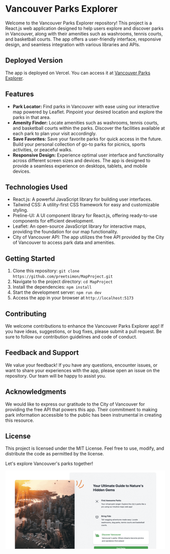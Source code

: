 
Vancouver Parks Explorer
========================

Welcome to the Vancouver Parks Explorer repository! This project is a React.js web application designed to help users explore and discover parks in Vancouver, along with their amenities such as washrooms, tennis courts, and basketball courts. The app offers a user-friendly interface, responsive design, and seamless integration with various libraries and APIs.

Deployed Version
----------------

The app is deployed on Vercel. You can access it at [Vancouver Parks Explorer](https://map-project-umber.vercel.app/).

Features
--------

*   **Park Locator:** Find parks in Vancouver with ease using our interactive map powered by Leaflet. Pinpoint your desired location and explore the parks in that area.
*   **Amenity Finder:** Locate amenities such as washrooms, tennis courts, and basketball courts within the parks. Discover the facilities available at each park to plan your visit accordingly.
*   **Save Favorites:** Save your favorite parks for quick access in the future. Build your personal collection of go-to parks for picnics, sports activities, or peaceful walks.
*   **Responsive Design:** Experience optimal user interface and functionality across different screen sizes and devices. The app is designed to provide a seamless experience on desktops, tablets, and mobile devices.

Technologies Used
-----------------

*   React.js: A powerful JavaScript library for building user interfaces.
*   Tailwind CSS: A utility-first CSS framework for easy and customizable styling.
*   Preline-UI: A UI component library for React.js, offering ready-to-use components for efficient development.
*   Leaflet: An open-source JavaScript library for interactive maps, providing the foundation for our map functionality.
*   City of Vancouver API: The app utilizes the free API provided by the City of Vancouver to access park data and amenities.

Getting Started
---------------

1.  Clone this repository: `git clone https://github.com/preetsimon/MapProject.git`
2.  Navigate to the project directory: `cd MapProject`
3.  Install the dependencies: `npm install`
4.  Start the development server: `npm run dev`
5.  Access the app in your browser at `http://localhost:5173`

Contributing
------------

We welcome contributions to enhance the Vancouver Parks Explorer app! If you have ideas, suggestions, or bug fixes, please submit a pull request. Be sure to follow our contribution guidelines and code of conduct.

Feedback and Support
--------------------

We value your feedback! If you have any questions, encounter issues, or want to share your experiences with the app, please open an issue on the repository. Our team will be happy to assist you.

Acknowledgments
----------------

We would like to express our gratitude to the City of Vancouver for providing the free API that powers this app. Their commitment to making park information accessible to the public has been instrumental in creating this resource.

License
-------

This project is licensed under the MIT License. Feel free to use, modify, and distribute the code as permitted by the license.

Let's explore Vancouver's parks together!

![Vancouver Parks Explorer](parkProject.gif)
